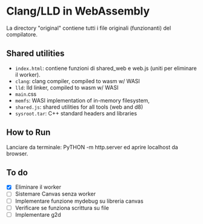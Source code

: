 # Clang/LLD in WebAssembly

La directory "original" contiene tutti i file originali (funzionanti) del compilatore.

## Shared utilities
- `index.html`: contiene funzioni di shared_web e web.js (uniti per eliminare il worker).
- `clang`: clang compiler, compiled to wasm w/ WASI
- `lld`: lld linker, compiled to wasm w/ WASI
- `main`.css
- `memfs`: WASI implementation of in-memory filesystem,
- `shared.js`: shared utilities for all tools (web and d8)
- `sysroot.tar`: C++ standard headers and libraries

## How to Run
Lanciare da terminale: PyTHON -m http.server ed aprire localhost da browser.

## To do
- [x] Eliminare il worker
- [ ] Sistemare Canvas senza worker
- [ ] Implementare funzione mydebug su libreria canvas
- [ ] Verificare se funziona scrittura su file
- [ ] Implementare g2d
